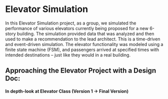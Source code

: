 # Elevator Simulation

In this Elevator Simulation project, as a group, we simulated the performance of various elevators currently being proposed for a new 6-story building. The simulation provided data that was analyzed and then used to make a recommendation to the lead architect.
This is a time-driven and event-driven simulation. The elevator functionality was modeled using a finite state machine (FSM), and passengers arrived at specified times with intended destinations – just like they would in a real building.

## Approaching the Elevator Project with a Design Doc:
#### In depth-look at Elevator Class (Version 1 → Final Version)

